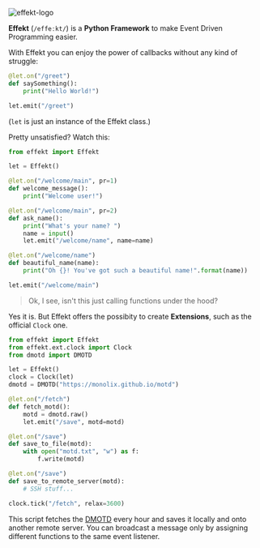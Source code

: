 ![effekt-logo](https://i.imgur.com/RgcL6Q1.png)

**Effekt** (`/effeːkt/`) is a **Python Framework** to make Event Driven Programming easier.

With Effekt you can enjoy the power of callbacks without any kind of struggle:
```python
@let.on("/greet")
def saySomething():
    print("Hello World!")

let.emit("/greet")
```
(`let` is just an instance of the Effekt class.)

Pretty unsatisfied? Watch this:
```python
from effekt import Effekt

let = Effekt()

@let.on("/welcome/main", pr=1)
def welcome_message():
    print("Welcome user!")

@let.on("/welcome/main", pr=2)
def ask_name():
    print("What's your name? ")
    name = input()
    let.emit("/welcome/name", name=name)

@let.on("/welcome/name")
def beautiful_name(name):
    print("Oh {}! You've got such a beautiful name!".format(name))

let.emit("/welcome/main")
```

> Ok, I see, isn't this just calling functions under the hood?

Yes it is. But Effekt offers the possibity to create **Extensions**, such as the official `Clock` one.
```python
from effekt import Effekt
from effekt.ext.clock import Clock
from dmotd import DMOTD

let = Effekt()
clock = Clock(let)
dmotd = DMOTD("https://monolix.github.io/motd")

@let.on("/fetch")
def fetch_motd():
    motd = dmotd.raw()
    let.emit("/save", motd=motd)

@let.on("/save")
def save_to_file(motd):
    with open("motd.txt", "w") as f:
        f.write(motd)

@let.on("/save")
def save_to_remote_server(motd):
    # SSH stuff...

clock.tick("/fetch", relax=3600)
```
This script fetches the [DMOTD](https://github.com/monolix/dmotd) every hour and saves it locally and onto another remote server.
You can broadcast a message only by assigning different functions to the same event listener.
